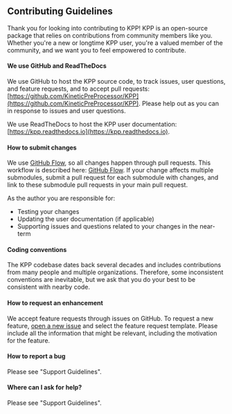 ## Contributing Guidelines

Thank you for looking into contributing to KPP!  KPP is an open-source
package that relies on contributions from community members
like you. Whether you're a new or longtime KPP user, you're a
valued member of the community, and we want you to feel empowered to
contribute.

#### We use GitHub and ReadTheDocs
We use GitHub to host the KPP source code, to track issues, user
questions, and feature requests, and to accept pull requests:
[https://github.com/KineticPreProcessor/KPP](https://github.com/KineticPreProcessor/KPP). Please
help out as you can in response to issues and user questions.

We use ReadTheDocs to host the KPP user documentation: [https://kpp.readthedocs.io](https://kpp.readthedocs.io).

#### How to submit changes
We use [GitHub
Flow](https://guides.github.com/introduction/flow/index.html),  so all changes happen through pull requests. This
workflow is described here: [GitHub
Flow](https://guides.github.com/introduction/flow/index.html). If your
change affects multiple submodules, submit a pull request for each
submodule with changes, and link to these submodule pull requests in
your main pull request.

As the author you are responsible for:
- Testing your changes
- Updating the user documentation (if applicable)
- Supporting issues and questions related to your changes in the near-term

#### Coding conventions
The KPP codebase dates back several decades and includes contributions
from many people and multiple organizations. Therefore, some
inconsistent conventions are inevitable, but we ask that you do your
best to be consistent with nearby code.

#### How to request an enhancement
We accept feature requests through issues on GitHub. To request a new
feature, [open a new
issue](https://github.com/KineticPreProcessor/KPP/issues/new/choose)
and select the feature request template. Please include all the
information that might be relevant, including the motivation for the
feature. 

#### How to report a bug
Please see "Support Guidelines".

#### Where can I ask for help?
Please see "Support Guidelines".
